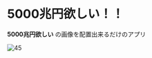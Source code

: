 # 5000兆円欲しい！！

**5000兆円欲しい** の画像を配置出来るだけのアプリ

![45](https://user-images.githubusercontent.com/28350464/54122794-6768df80-4441-11e9-8909-38315086ace2.gif)

